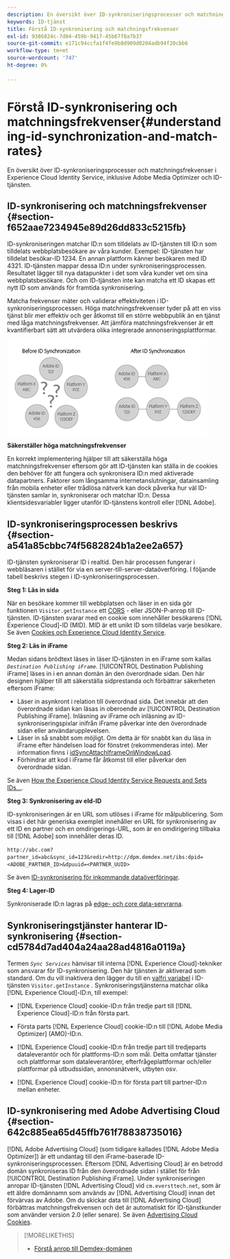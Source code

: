 ```yaml
---
description: En översikt över ID-synkroniseringsprocesser och matchningsfrekvenser i Experience Cloud Identity Service, inklusive Adobe Media Optimizer och ID-tjänsten.
keywords: ID-tjänst
title: Förstå ID-synkronisering och matchningsfrekvenser
exl-id: 9386824c-7d04-459b-9417-45b67f8a7b37
source-git-commit: e171c94ccfa1f4fe9b8d909d0204adb94f20cbb6
workflow-type: tm+mt
source-wordcount: '747'
ht-degree: 0%

---
```


# Förstå ID-synkronisering och matchningsfrekvenser{#understanding-id-synchronization-and-match-rates}

En översikt över ID-synkroniseringsprocesser och matchningsfrekvenser i Experience Cloud Identity Service, inklusive Adobe Media Optimizer och ID-tjänsten.

## ID-synkronisering och matchningsfrekvenser {#section-f652aae7234945e89d26dd833c5215fb}

ID-synkroniseringen matchar ID:n som tilldelats av ID-tjänsten till ID:n som tilldelats webbplatsbesökare av våra kunder. Exempel: ID-tjänsten har tilldelat besökar-ID 1234. En annan plattform känner besökaren med ID 4321. ID-tjänsten mappar dessa ID:n under synkroniseringsprocessen. Resultatet lägger till nya datapunkter i det som våra kunder vet om sina webbplatsbesökare. Och om ID-tjänsten inte kan matcha ett ID skapas ett nytt ID som används för framtida synkronisering.

Matcha frekvenser mäter och validerar effektiviteten i ID-synkroniseringsprocessen. Höga matchningsfrekvenser tyder på att en viss tjänst blir mer effektiv och ger åtkomst till en större webbpublik än en tjänst med låga matchningsfrekvenser. Att jämföra matchningsfrekvenser är ett kvantifierbart sätt att utvärdera olika integrerade annonseringsplattformar.

![](assets/idsync2.png)

**Säkerställer höga matchningsfrekvenser**

En korrekt implementering hjälper till att säkerställa höga matchningsfrekvenser eftersom gör att ID-tjänsten kan ställa in de cookies den behöver för att fungera och synkronisera ID:n med aktiverade datapartners. Faktorer som långsamma internetanslutningar, datainsamling från mobila enheter eller trådlösa nätverk kan dock påverka hur väl ID-tjänsten samlar in, synkroniserar och matchar ID:n. Dessa klientsidesvariabler ligger utanför ID-tjänstens kontroll eller [!DNL Adobe].

## ID-synkroniseringsprocessen beskrivs {#section-a541a85cbbc74f5682824b1a2ee2a657}

ID-tjänsten synkroniserar ID i realtid. Den här processen fungerar i webbläsaren i stället för via en server-till-server-dataöverföring. I följande tabell beskrivs stegen i ID-synkroniseringsprocessen.

**Steg 1: Läs in sida**

När en besökare kommer till webbplatsen och läser in en sida gör funktionen `Visitor.getInstance` ett [CORS](../reference/cors.md#concept-6c280446990d46d88ba9da15d2dcc758) - eller JSON-P-anrop till ID-tjänsten. ID-tjänsten svarar med en cookie som innehåller besökarens [!DNL Experience Cloud]-ID (MID). MID är ett unikt ID som tilldelas varje besökare. Se även [Cookies och Experience Cloud Identity Service](../introduction/cookies.md).

**Steg 2: Läs in iFrame**

Medan sidans brödtext läses in läser ID-tjänsten in en iFrame som kallas *`Destination Publishing iFrame`*. [!UICONTROL Destination Publishing iFrame] läses in i en annan domän än den överordnade sidan. Den här designen hjälper till att säkerställa sidprestanda och förbättrar säkerheten eftersom iFrame:

* Läser in asynkront i relation till överordnad sida. Det innebär att den överordnade sidan kan läsas in oberoende av [!UICONTROL Destination Publishing iFrame]. Inläsning av iFrame och inläsning av ID-synkroniseringspixlar inifrån iFrame påverkar inte den överordnade sidan eller användarupplevelsen.
* Läser in så snabbt som möjligt. Om detta är för snabbt kan du läsa in iFrame efter händelsen load för fönstret (rekommenderas inte). Mer information finns i [idSyncAttachIframeOnWindowLoad](../library/function-vars/idsyncattachiframeonwindowload.md#reference-b86b7112e0814a4c82c4e24c158508f4).
* Förhindrar att kod i iFrame får åtkomst till eller påverkar den överordnade sidan.

Se även [How the Experience Cloud Identity Service Requests and Sets IDs...](../introduction/id-request.md#concept-2caacebb1d244402816760e9b8bcef6a).

**Steg 3: Synkronisering av eld-ID**

ID-synkroniseringen är en URL som utlöses i iFrame för målpublicering. Som visas i det här generiska exemplet innehåller en URL för synkronisering av ett ID en partner och en omdirigerings-URL, som är en omdirigering tillbaka till [!DNL Adobe] som innehåller deras ID.

`http://abc.com?partner_id=abc&sync_id=123&redir=http://dpm.demdex.net/ibs:dpid=<ADOBE_PARTNER_ID>&dpuuid=<PARTNER_UUID>`

Se även [ID-synkronisering för inkommande dataöverföringar](https://experienceleague.adobe.com/docs/audience-manager/user-guide/implementation-integration-guides/sending-audience-data/batch-data-transfer-process/id-sync-http.html?lang=en).

**Steg 4: Lager-ID**

Synkroniserade ID:n lagras på [edge- och core data-servrarna](https://experienceleague.adobe.com/docs/audience-manager/user-guide/reference/system-components/components-edge.html?lang=en).

## Synkroniseringstjänster hanterar ID-synkronisering {#section-cd5784d7ad404a24aa28ad4816a0119a}

Termen *`Sync Services`* hänvisar till interna [!DNL Experience Cloud]-tekniker som ansvarar för ID-synkronisering. Den här tjänsten är aktiverad som standard. Om du vill inaktivera den lägger du till en [valfri variabel](../library/function-vars/disableidsync.md#reference-589d6b489ac64eddb5a7ff758945e414) i ID-tjänsten `Visitor.getInstance` . Synkroniseringstjänsterna matchar olika [!DNL Experience Cloud]-ID:n, till exempel:

* [!DNL Experience Cloud] cookie-ID:n från tredje part till [!DNL Experience Cloud]-ID:n från första part.

* Första parts [!DNL Experience Cloud] cookie-ID:n till [!DNL Adobe Media Optimizer] (AMO)-ID:n.

* [!DNL Experience Cloud] cookie-ID:n från tredje part till tredjeparts dataleverantör och för plattforms-ID:n som mål. Detta omfattar tjänster och plattformar som dataleverantörer, efterfrågeplattformar och/eller plattformar på utbudssidan, annonsnätverk, utbyten osv.
* [!DNL Experience Cloud] cookie-ID:n för första part till partner-ID:n mellan enheter.

## ID-synkronisering med Adobe Advertising Cloud {#section-642c885ea65d45ffb761f78838735016}

[!DNL Adobe Advertising Cloud] (som tidigare kallades [!DNL Adobe Media Optimizer]) är ett undantag till den iFrame-baserade ID-synkroniseringsprocessen. Eftersom [!DNL Advertising Cloud] är en betrodd domän synkroniseras ID från den överordnade sidan i stället för från [!UICONTROL Destination Publishing iFrame]. Under synkroniseringen anropar ID-tjänsten [!DNL Advertising Cloud] vid `cm.eversttech.net`, som är ett äldre domännamn som används av [!DNL Advertising Cloud] innan det förvärvas av Adobe. Om du skickar data till [!DNL Advertising Cloud] förbättras matchningsfrekvensen och det är automatiskt för ID-tjänstkunder som använder version 2.0 (eller senare). Se även [Advertising Cloud Cookies](https://experienceleague.adobe.com/docs/core-services/interface/administration/ec-cookies/cookies-advertising-cloud.html?lang=en).

>[!MORELIKETHIS]
>
>* [Förstå anrop till Demdex-domänen](https://experienceleague.adobe.com/docs/audience-manager/user-guide/reference/demdex-calls.html?lang=en)
